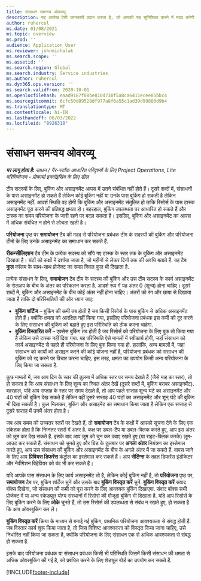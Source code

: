 ```yaml
---
title: संसाधन समन्वय ओवरव्यू
description: यह आलेख ऐसी जानकारी प्रदान करता है, जो आपकी यह सुनिश्चित करने में मदद करेगी कि परियोजनाओं के लिए संसाधन बुकिंग और असाइनमेंट संरेखित हैं.
author: ruhercul
ms.date: 01/08/2021
ms.topic: overview
ms.prod: ''
audience: Application User
ms.reviewer: johnmichalak
ms.search.scope: ''
ms.assetid: ''
ms.search.region: Global
ms.search.industry: Service industries
ms.author: ruhercul
ms.dyn365.ops.version: ''
ms.search.validFrom: 2020-10-01
ms.openlocfilehash: eaad9187f08be810d730f5a8ca6411ecee85bbc4
ms.sourcegitcommit: 6cfc50d89528df977a8f6a55c1ad39d99800d9b4
ms.translationtype: MT
ms.contentlocale: hi-IN
ms.lasthandoff: 06/03/2022
ms.locfileid: "8926318"
---
```

# <a name="resource-reconciliation-overview"></a>संसाधन समन्वय ओवरव्यू

_**पर लागू होता है:** साधन / गैर-स्टॉक आधारित परिदृश्यों के लिए Project Operations, Lite परिनियोजन - प्रोफार्मा इनवॉइसिंग के लिए डील_

टीम सदस्यों के लिए, बुकिंग और असाइनमेंट आपस में उतने संबंधित नहीं होते हैं। दूसरे शब्दों में, संसाधनों के पास असाइनमेंट हो सकते हैं लेकिन कोई बुकिंग नहीं या उनके पास बुकिंग हो सकती है लेकिन असाइनमेंट नहीं. आदर्श स्थिति वह होगी कि बुकिंग और असाइनमेंट संतुलित हो ताकि रिसोर्स के पास टास्क असाइनमेंट पूरा करने की प्रतिबद्ध क्षमता हो। बहरहाल, बुकिंग उपलब्धता पर आधारित हो सकते हैं और टास्क का समय परियोजना के जारी रहने पर बदल सकता है। इसलिए, बुकिंग और असाइनमेंट का आपस में अधिक संबंधित न होने से लोचता रहती है।

**परियोजना** पृष्ठ पर **समायोजन** टैब की मदद से परियोजना प्रबंधक टीम के सदस्यों की बुकिंग और परियोजना टीमों के लिए उनके असाइनमेंट का समाधान कर सकते हैं.

**रीकन्सीलिएशन** टैब टीम के प्रत्येक सदस्य को सौंपे गए टास्क के स्तर तक के बुकिंग और असाइनमेंट दिखाता है। घंटों को कक्षों में दर्शाया जाता है, जो महीनों से लेकर दिनों तक की अवधि बताते हैं. यह टैब **कुल** कॉलम के साथ-साथ प्रोजेक्ट का समग्र निवल कुल भी दिखाता है.

प्रत्येक संसाधन के लिए, **समायोजन** टैब टीम के सदस्य की बुकिंग और उस टीम सदस्य के कार्य असाइनमेंट के रोलअप के बीच के अंतर का परिकलन करता है. आदर्श रूप में यह अंतर 0 (शून्य) होना चाहिए। दूसरे शब्दों में, बुकिंग और असाइनमेंट के बीच कोई अंतर नहीं होना चाहिए। अंतरों को रंग और छाया से दिखाया जाता है ताकि दो परिस्थितियों की ओर ध्यान जाए:

- **बुकिंग शॉर्टेज** – बुकिंग की कमी तब होती है जब किसी रिसोर्स के पास बुकिंग से अधिक असाइनमेंट होते हैं। क्योंकि क्षमता को आरक्षित नहीं किया गया, इसलिए परियोजना प्रबंधक इस कमी को दूर करने के लिए संसाधन की बुकिंग को बढ़ाते हुए इस परिस्थिति को ठीक करना चाहेगा.
- **बुकिंग विस्तारित करें** – एक्सेस बुकिंग तब होती है जब रिसोर्स को परियोजना के लिए बुक तो किया गया है लेकिन उसे टास्क नहीं दिया गया. यह परिस्थिति ऐसे मामलों में स्वीकार्य होगी, जहाँ संसाधन को कार्य असाइनमेंट से पहले ही परियोजना के लिए बुक किया गया हो. हालांकि, अन्य मामलों में, जहां संसाधन को कार्यों को असाइन करने की कोई योजना नहीं है, परियोजना प्रबंधक को संसाधन की बुकिंग को रद्द करने पर विचार करना चाहिए. इस तरह, क्षमता का उपयोग किसी अन्य परियोजना के लिए किया जा सकता है.

कुछ मामलों में, जब आप दिन के स्तर की तुलना में अधिक स्तर पर समय देखते हैं (जैसे माह का स्तर), तो हो सकता है कि आप संसाधन के लिए शून्य का निवल अंतर देखें (दूसरे शब्दों में, बुकिंग बराबर असाइनमेंट). बहरहाल, यदि आप सप्ताह के स्तर पर समय देखते हैं, तो आप पहले सप्ताह शून्य घंटे का असाइनमेंट और 40 घंटों की बुकिंग देख सकते हैं लेकिन वहीं दूसरे सप्ताह 40 घंटों का असाइनमेंट और शून् घंटे की बुकिंग भी दिख सकती है। कुल मिलाकर, बुकिंग और असाइमेंट का समाधान किया जाता है लेकिन एक सप्ताह से दूसरे सप्ताह में उनमें अंतर होता है।

जब आप समय को उच्चतर स्तरों पर देखते हैं, तो **समायोजन** टैब के कक्षों में आपको सूचना देने के लिए एक संकेतक होता है कि निम्नतर स्तरों में अंतर है. कक्ष पर डबल-टैप या डबल-क्लिक करते हुए, आप इस अंतर को ज़ूम कर देख सकते हैं. इसके बाद आप ज़ूम को चुन कर दबाए रखते हुए (या राइट-क्लिक करके) ज़ूम-आउट कर सकते हैं. संसाधन को चुनते हुए और ग्रिड के टूलबार पर **अगला अंतर** नियंत्रण का इस्तेमाल करते हुए, आप उस संसाधन की बुकिंग और असाइनमेंट के बीच के अगले अंतर में जा सकते हैं. वापस जाने के लिए आप **प्रिवियस डिफरेंस** कंट्रोल का इस्तेमाल कर सकते हैं। आप **सेटिंग्स** के तहत डिफरेंस इंडीकेटर और नेवीगेशन बिहेवियर को बंद भी कर सकते हैं।

यदि आपके पास संसाधन के लिए कार्य असाइनमेंट तो है, लेकिन कोई बुकिंग नहीं है, तो **परियोजना** पृष्ठ पर, **समायोजन** टैब पर, बुकिंग शॉर्टेज चुनें और उसके बाद **बुकिंग विस्तृत करें** चुनें. **बुकिंग विस्तृत करें** संवाद बॉक्स दिखेगा, जो संसाधन की कमी को पूरा करने के लिए आवश्यक बुकिंग दिखाएगा. संवाद बॉक्‍स सभी प्रोजेक्ट में या अन्य स्केड्यूल योग्य संस्थानों में रिसोर्स की मौजूदा बुकिंग भी दिखाता है. यदि आप रिसोर्स के लिए बुकिंग करने के लिए **ओके** चुनते हैं, तो उस रिसोर्स की उपलब्धता से संबंध न रखते हुए, हो सकता है कि आप ओवरबुकिंग कर लें।

**बुकिंग विस्तृत करें** क्रिया के माध्यम से बनाई गई बुकिंग, प्राथमिक परियोजना आवश्यकता से संबद्ध होती हैं. जब विस्तार कार्य शुरू किया जाता है, तो जिस विशिष्ट आवश्यकता को विस्तृत किया जाना चाहिए, उसे निर्धारित नहीं किया जा सकता है, क्योंकि परियोजना के लिए संसाधन एक से अधिक आवश्यकता से संबद्ध हो सकता है.

इसके बाद परियोजना प्रबंधक या संसाधन प्रबंधक किसी भी परिस्थिति जिसमें किसी संसाधन की क्षमता से अधिक ओवरबुकिंग की गई है, को प्रबंधित करने के लिए शेड्यूल बोर्ड का उपयोग कर सकते हैं.


[!INCLUDE[footer-include](../includes/footer-banner.md)]